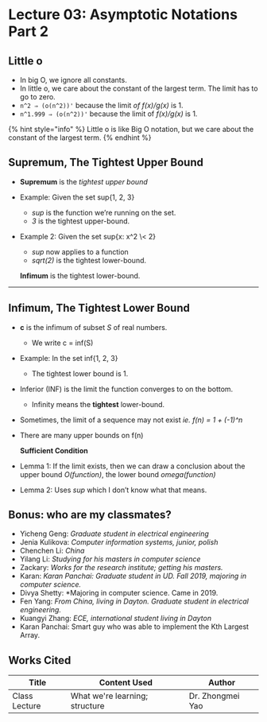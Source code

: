 # Lecture 03: Asymptotic Notations Part 2

## Little o

* In big O, we ignore all constants.
* In little o, we care about the constant of the largest term. The limit has to go to zero.
* `n^2 ⇒ (o(n^2))'` because the limit _of f(x)/g(x)_ is 1.
* `n^1.999 ⇒ (o(n^2))'` because the limit of _f(x)/g(x)_ is 1.

{% hint style="info" %}
Little o is like Big O notation, but we care about the constant of the largest term.
{% endhint %}

## Supremum, The Tightest Upper Bound

* **Supremum** is the _tightest upper bound_
* Example: Given the set sup{1, 2, 3}
  * _sup_ is the function we’re running on the set.
  * _3_ is the tightest upper-bound.
*   Example 2: Given the set sup{x: x^2 \\< 2}

    * _sup_ now applies to a function
    * _sqrt(2)_ is the tightest lower-bound.

    **Infimum** is the tightest lower-bound.

****

## **Infimum, The Tightest Lower Bound**

* **c** is the infimum of subset _S_ of real numbers.
  * We write c = inf(S)
* Example: In the set inf{1, 2, 3}
  * The tightest lower bound is 1.
* Inferior (INF) is the limit the function converges to on the bottom.
  * Infinity means the **tightest** lower-bound.
* Sometimes, the limit of a sequence may not exist _ie. f(n) = 1 + (-1)^n_
*   There are many upper bounds on f(n)

    **Sufficient Condition**
* Lemma 1: If the limit exists, then we can draw a conclusion about the upper bound _O(function)_, the lower bound _omega(function)_
* Lemma 2: Uses _sup_ which I don’t know what that means.&#x20;



## Bonus: who are my classmates?

* Yicheng Geng: _Graduate student in electrical engineering_
* Jenia Kulikova: _Computer information systems, junior, polish_
* Chenchen Li: _China_
* Yilang Li: _Studying for his masters in computer science_
* Zackary: _Works for the research institute; getting his masters._
* Karan: _Karan Panchai: Graduate student in UD. Fall 2019, majoring in computer science._
* Divya Shetty: \*Majoring in computer science. Came in 2019.
* Fen Yang: _From China, living in Dayton. Graduate student in electrical engineering._
* Kuangyi Zhang: _ECE, international student living in Dayton_
* Karan Panchai: Smart guy who was able to implement the Kth Largest Array.

## Works Cited

| Title         | Content Used                   | Author           |
| ------------- | ------------------------------ | ---------------- |
| Class Lecture | What we're learning; structure | Dr. Zhongmei Yao |


